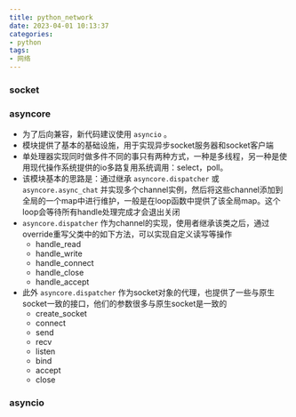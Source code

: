```yaml
---
title: python_network
date: 2023-04-01 10:13:37
categories:
- python
tags:
- 网络
---
```



### socket


### asyncore

- 为了后向兼容，新代码建议使用 `asyncio` 。
- 模块提供了基本的基础设施，用于实现异步socket服务器和socket客户端
- 单处理器实现同时做多件不同的事只有两种方式，一种是多线程，另一种是使用现代操作系统提供的io多路复用系统调用：select，poll。
- 该模块基本的思路是：通过继承 `asyncore.dispatcher` 或 `asyncore.async_chat` 并实现多个channel实例，然后将这些channel添加到全局的一个map中进行维护，一般是在loop函数中提供了该全局map。这个loop会等待所有handle处理完成才会退出关闭
- `asyncore.dispatcher` 作为channel的实现，使用者继承该类之后，通过override重写父类中的如下方法，可以实现自定义读写等操作
	- handle_read
	- handle_write
	- handle_connect
	- handle_close
	- handle_accept
- 此外 `asyncore.dispatcher` 作为socket对象的代理，也提供了一些与原生socket一致的接口，他们的参数很多与原生socket是一致的
	- create_socket
	- connect
	- send
	- recv
	- listen
	- bind
	- accept
	- close

### asyncio

